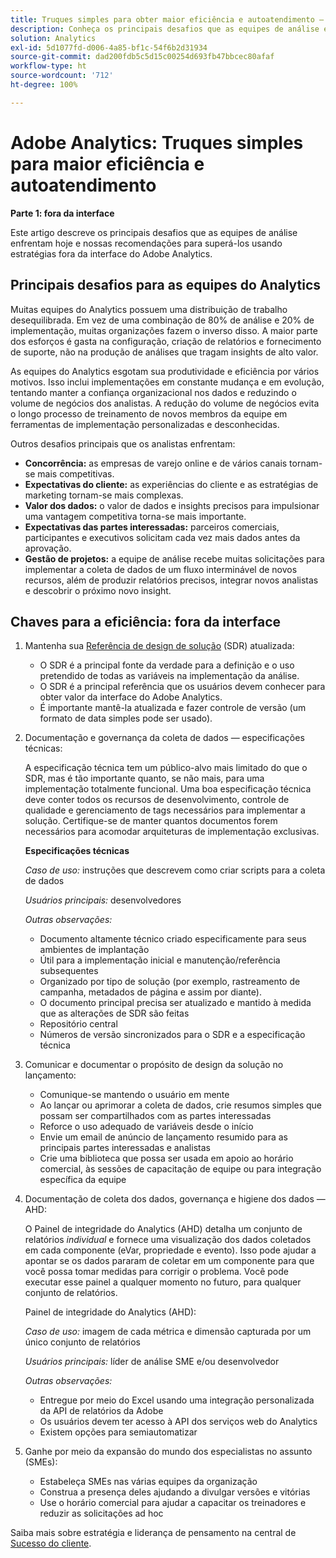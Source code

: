 ```yaml
---
title: Truques simples para obter maior eficiência e autoatendimento — parte 1
description: Conheça os principais desafios que as equipes de análise enfrentam hoje e nossas recomendações para superá-los usando estratégias fora da interface do Adobe Analytics.
solution: Analytics
exl-id: 5d1077fd-d006-4a85-bf1c-54f6b2d31934
source-git-commit: dad200fdb5c5d15c00254d693fb47bbcec80afaf
workflow-type: ht
source-wordcount: '712'
ht-degree: 100%

---
```


# Adobe Analytics: Truques simples para maior eficiência e autoatendimento

**Parte 1: fora da interface**

Este artigo descreve os principais desafios que as equipes de análise enfrentam hoje e nossas recomendações para superá-los usando estratégias fora da interface do Adobe Analytics.

## Principais desafios para as equipes do Analytics

Muitas equipes do Analytics possuem uma distribuição de trabalho desequilibrada. Em vez de uma combinação de 80% de análise e 20% de implementação, muitas organizações fazem o inverso disso. A maior parte dos esforços é gasta na configuração, criação de relatórios e fornecimento de suporte, não na produção de análises que tragam insights de alto valor.

As equipes do Analytics esgotam sua produtividade e eficiência por vários motivos. Isso inclui implementações em constante mudança e em evolução, tentando manter a confiança organizacional nos dados e reduzindo o volume de negócios dos analistas. A redução do volume de negócios evita o longo processo de treinamento de novos membros da equipe em ferramentas de implementação personalizadas e desconhecidas.

Outros desafios principais que os analistas enfrentam:

* **Concorrência:** as empresas de varejo online e de vários canais tornam-se mais competitivas.
* **Expectativas do cliente:** as experiências do cliente e as estratégias de marketing tornam-se mais complexas.
* **Valor dos dados:** o valor de dados e insights precisos para impulsionar uma vantagem competitiva torna-se mais importante.
* **Expectativas das partes interessadas:** parceiros comerciais, participantes e executivos solicitam cada vez mais dados antes da aprovação.
* **Gestão de projetos:** a equipe de análise recebe muitas solicitações para implementar a coleta de dados de um fluxo interminável de novos recursos, além de produzir relatórios precisos, integrar novos analistas e descobrir o próximo novo insight.

## Chaves para a eficiência: fora da interface

1. Mantenha sua [Referência de design de solução](/help/implementation/implementation-basics/creating-and-maintaining-an-sdr.md) (SDR) atualizada:

   * O SDR é a principal fonte da verdade para a definição e o uso pretendido de todas as variáveis na implementação da análise.
   * O SDR é a principal referência que os usuários devem conhecer para obter valor da interface do Adobe Analytics.
   * É importante mantê-la atualizada e fazer controle de versão (um formato de data simples pode ser usado).

1. Documentação e governança da coleta de dados — especificações técnicas:

   A especificação técnica tem um público-alvo mais limitado do que o SDR, mas é tão importante quanto, se não mais, para uma implementação totalmente funcional. Uma boa especificação técnica deve conter todos os recursos de desenvolvimento, controle de qualidade e gerenciamento de tags necessários para implementar a solução. Certifique-se de manter quantos documentos forem necessários para acomodar arquiteturas de implementação exclusivas.

   **Especificações técnicas**

   _Caso de uso:_ instruções que descrevem como criar scripts para a coleta de dados

   _Usuários principais:_ desenvolvedores

   _Outras observações:_

   * Documento altamente técnico criado especificamente para seus ambientes de implantação
   * Útil para a implementação inicial e manutenção/referência subsequentes
   * Organizado por tipo de solução (por exemplo, rastreamento de campanha, metadados de página e assim por diante).
   * O documento principal precisa ser atualizado e mantido à medida que as alterações de SDR são feitas
   * Repositório central
   * Números de versão sincronizados para o SDR e a especificação técnica

1. Comunicar e documentar o propósito de design da solução no lançamento:

   * Comunique-se mantendo o usuário em mente
   * Ao lançar ou aprimorar a coleta de dados, crie resumos simples que possam ser compartilhados com as partes interessadas
   * Reforce o uso adequado de variáveis desde o início
   * Envie um email de anúncio de lançamento resumido para as principais partes interessadas e analistas
   * Crie uma biblioteca que possa ser usada em apoio ao horário comercial, às sessões de capacitação de equipe ou para integração específica da equipe

1. Documentação de coleta dos dados, governança e higiene dos dados — AHD:

   O Painel de integridade do Analytics (AHD) detalha um conjunto de relatórios _individual_ e fornece uma visualização dos dados coletados em cada componente (eVar, propriedade e evento). Isso pode ajudar a apontar se os dados pararam de coletar em um componente para que você possa tomar medidas para corrigir o problema. Você pode executar esse painel a qualquer momento no futuro, para qualquer conjunto de relatórios.

   Painel de integridade do Analytics (AHD):

   _Caso de uso:_ imagem de cada métrica e dimensão capturada por um único conjunto de relatórios

   _Usuários principais:_ líder de análise SME e/ou desenvolvedor

   _Outras observações:_
   * Entregue por meio do Excel usando uma integração personalizada da API de relatórios da Adobe
   * Os usuários devem ter acesso à API dos serviços web do Analytics
   * Existem opções para semiautomatizar

1. Ganhe por meio da expansão do mundo dos especialistas no assunto (SMEs):

   * Estabeleça SMEs nas várias equipes da organização
   * Construa a presença deles ajudando a divulgar versões e vitórias
   * Use o horário comercial para ajudar a capacitar os treinadores e reduzir as solicitações ad hoc

Saiba mais sobre estratégia e liderança de pensamento na central de [Sucesso do cliente](https://experienceleague.adobe.com/docs/customer-success/customer-success/overview.html?lang=pt-BR).